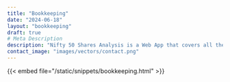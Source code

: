 ```yaml
---
title: "Bookkeeping"
date: "2024-06-18"
layout: "bookkeeping"
draft: true
# Meta Description
description: "Nifty 50 Shares Analysis is a Web App that covers all the scrips in the Nifty 50 Index (50 scrips). This Web App caters to the needs of investment in stock market and stock analysis of the Indian Stock Market. This Web App is free to use and we are trying hard to keep it FREE FOREVER."
contact_image: "images/vectors/contact.png"
---
```


{{< embed file="/static/snippets/bookkeeping.html" >}}